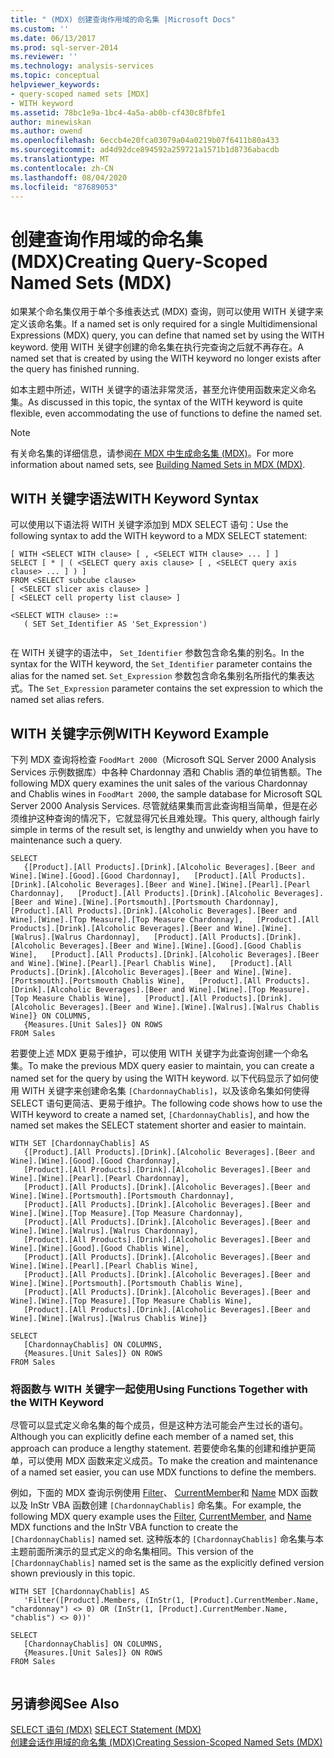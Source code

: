 ```yaml
---
title: " (MDX) 创建查询作用域的命名集 |Microsoft Docs"
ms.custom: ''
ms.date: 06/13/2017
ms.prod: sql-server-2014
ms.reviewer: ''
ms.technology: analysis-services
ms.topic: conceptual
helpviewer_keywords:
- query-scoped named sets [MDX]
- WITH keyword
ms.assetid: 78bc1e9a-1bc4-4a5a-ab0b-cf430c8fbfe1
author: minewiskan
ms.author: owend
ms.openlocfilehash: 6eccb4e20fca03079a04a0219b07f6411b80a433
ms.sourcegitcommit: ad4d92dce894592a259721a1571b1d8736abacdb
ms.translationtype: MT
ms.contentlocale: zh-CN
ms.lasthandoff: 08/04/2020
ms.locfileid: "87689053"
---
```

# <a name="creating-query-scoped-named-sets-mdx"></a><span data-ttu-id="d4bd2-102">创建查询作用域的命名集 (MDX)</span><span class="sxs-lookup"><span data-stu-id="d4bd2-102">Creating Query-Scoped Named Sets (MDX)</span></span>
  <span data-ttu-id="d4bd2-103">如果某个命名集仅用于单个多维表达式 (MDX) 查询，则可以使用 WITH 关键字来定义该命名集。</span><span class="sxs-lookup"><span data-stu-id="d4bd2-103">If a named set is only required for a single Multidimensional Expressions (MDX) query, you can define that named set by using the WITH keyword.</span></span> <span data-ttu-id="d4bd2-104">使用 WITH 关键字创建的命名集在执行完查询之后就不再存在。</span><span class="sxs-lookup"><span data-stu-id="d4bd2-104">A named set that is created by using the WITH keyword no longer exists after the query has finished running.</span></span>  
  
 <span data-ttu-id="d4bd2-105">如本主题中所述，WITH 关键字的语法非常灵活，甚至允许使用函数来定义命名集。</span><span class="sxs-lookup"><span data-stu-id="d4bd2-105">As discussed in this topic, the syntax of the WITH keyword is quite flexible, even accommodating the use of functions to define the named set.</span></span>  
  
> [!NOTE]  
>  <span data-ttu-id="d4bd2-106">有关命名集的详细信息，请参阅[在 MDX 中生成命名集 (MDX)](mdx-named-sets-building-named-sets.md)。</span><span class="sxs-lookup"><span data-stu-id="d4bd2-106">For more information about named sets, see [Building Named Sets in MDX &#40;MDX&#41;](mdx-named-sets-building-named-sets.md).</span></span>  
  
## <a name="with-keyword-syntax"></a><span data-ttu-id="d4bd2-107">WITH 关键字语法</span><span class="sxs-lookup"><span data-stu-id="d4bd2-107">WITH Keyword Syntax</span></span>  
 <span data-ttu-id="d4bd2-108">可以使用以下语法将 WITH 关键字添加到 MDX SELECT 语句：</span><span class="sxs-lookup"><span data-stu-id="d4bd2-108">Use the following syntax to add the WITH keyword to a MDX SELECT statement:</span></span>  
  
```  
[ WITH <SELECT WITH clause> [ , <SELECT WITH clause> ... ] ]   
SELECT [ * | ( <SELECT query axis clause> [ , <SELECT query axis clause> ... ] ) ]  
FROM <SELECT subcube clause>   
[ <SELECT slicer axis clause> ]  
[ <SELECT cell property list clause> ]  
  
<SELECT WITH clause> ::=  
   ( SET Set_Identifier AS 'Set_Expression')  
  
```  
  
 <span data-ttu-id="d4bd2-109">在 WITH 关键字的语法中， `Set_Identifier` 参数包含命名集的别名。</span><span class="sxs-lookup"><span data-stu-id="d4bd2-109">In the syntax for the WITH keyword, the `Set_Identifier` parameter contains the alias for the named set.</span></span> <span data-ttu-id="d4bd2-110">`Set_Expression` 参数包含命名集别名所指代的集表达式。</span><span class="sxs-lookup"><span data-stu-id="d4bd2-110">The `Set_Expression` parameter contains the set expression to which the named set alias refers.</span></span>  
  
## <a name="with-keyword-example"></a><span data-ttu-id="d4bd2-111">WITH 关键字示例</span><span class="sxs-lookup"><span data-stu-id="d4bd2-111">WITH Keyword Example</span></span>  
 <span data-ttu-id="d4bd2-112">下列 MDX 查询将检查 `FoodMart 2000`（Microsoft SQL Server 2000 Analysis Services 示例数据库）中各种 Chardonnay 酒和 Chablis 酒的单位销售额。</span><span class="sxs-lookup"><span data-stu-id="d4bd2-112">The following MDX query examines the unit sales of the various Chardonnay and Chablis wines in `FoodMart 2000`, the sample database for Microsoft SQL Server 2000 Analysis Services.</span></span> <span data-ttu-id="d4bd2-113">尽管就结果集而言此查询相当简单，但是在必须维护这种查询的情况下，它就显得冗长且难处理。</span><span class="sxs-lookup"><span data-stu-id="d4bd2-113">This query, although fairly simple in terms of the result set, is lengthy and unwieldy when you have to maintenance such a query.</span></span>  
  
```  
SELECT  
   {[Product].[All Products].[Drink].[Alcoholic Beverages].[Beer and Wine].[Wine].[Good].[Good Chardonnay],   [Product].[All Products].[Drink].[Alcoholic Beverages].[Beer and Wine].[Wine].[Pearl].[Pearl Chardonnay],   [Product].[All Products].[Drink].[Alcoholic Beverages].[Beer and Wine].[Wine].[Portsmouth].[Portsmouth Chardonnay],   [Product].[All Products].[Drink].[Alcoholic Beverages].[Beer and Wine].[Wine].[Top Measure].[Top Measure Chardonnay],   [Product].[All Products].[Drink].[Alcoholic Beverages].[Beer and Wine].[Wine].[Walrus].[Walrus Chardonnay],   [Product].[All Products].[Drink].[Alcoholic Beverages].[Beer and Wine].[Wine].[Good].[Good Chablis Wine],   [Product].[All Products].[Drink].[Alcoholic Beverages].[Beer and Wine].[Wine].[Pearl].[Pearl Chablis Wine],   [Product].[All Products].[Drink].[Alcoholic Beverages].[Beer and Wine].[Wine].[Portsmouth].[Portsmouth Chablis Wine],   [Product].[All Products].[Drink].[Alcoholic Beverages].[Beer and Wine].[Wine].[Top Measure].[Top Measure Chablis Wine],   [Product].[All Products].[Drink].[Alcoholic Beverages].[Beer and Wine].[Wine].[Walrus].[Walrus Chablis Wine]} ON COLUMNS,  
   {Measures.[Unit Sales]} ON ROWS  
FROM Sales  
```  
  
 <span data-ttu-id="d4bd2-114">若要使上述 MDX 更易于维护，可以使用 WITH 关键字为此查询创建一个命名集。</span><span class="sxs-lookup"><span data-stu-id="d4bd2-114">To make the previous MDX query easier to maintain, you can create a named set for the query by using the WITH keyword.</span></span> <span data-ttu-id="d4bd2-115">以下代码显示了如何使用 WITH 关键字来创建命名集 `[ChardonnayChablis]`，以及该命名集如何使得 SELECT 语句更简洁、更易于维护。</span><span class="sxs-lookup"><span data-stu-id="d4bd2-115">The following code shows how to use the WITH keyword to create a named set, `[ChardonnayChablis]`, and how the named set makes the SELECT statement shorter and easier to maintain.</span></span>  
  
```  
WITH SET [ChardonnayChablis] AS  
   {[Product].[All Products].[Drink].[Alcoholic Beverages].[Beer and Wine].[Wine].[Good].[Good Chardonnay],  
   [Product].[All Products].[Drink].[Alcoholic Beverages].[Beer and Wine].[Wine].[Pearl].[Pearl Chardonnay],  
   [Product].[All Products].[Drink].[Alcoholic Beverages].[Beer and Wine].[Wine].[Portsmouth].[Portsmouth Chardonnay],  
   [Product].[All Products].[Drink].[Alcoholic Beverages].[Beer and Wine].[Wine].[Top Measure].[Top Measure Chardonnay],  
   [Product].[All Products].[Drink].[Alcoholic Beverages].[Beer and Wine].[Wine].[Walrus].[Walrus Chardonnay],  
   [Product].[All Products].[Drink].[Alcoholic Beverages].[Beer and Wine].[Wine].[Good].[Good Chablis Wine],  
   [Product].[All Products].[Drink].[Alcoholic Beverages].[Beer and Wine].[Wine].[Pearl].[Pearl Chablis Wine],  
   [Product].[All Products].[Drink].[Alcoholic Beverages].[Beer and Wine].[Wine].[Portsmouth].[Portsmouth Chablis Wine],  
   [Product].[All Products].[Drink].[Alcoholic Beverages].[Beer and Wine].[Wine].[Top Measure].[Top Measure Chablis Wine],  
   [Product].[All Products].[Drink].[Alcoholic Beverages].[Beer and Wine].[Wine].[Walrus].[Walrus Chablis Wine]}  
  
SELECT  
   [ChardonnayChablis] ON COLUMNS,  
   {Measures.[Unit Sales]} ON ROWS  
FROM Sales  
```  
  
### <a name="using-functions-together-with-the-with-keyword"></a><span data-ttu-id="d4bd2-116">将函数与 WITH 关键字一起使用</span><span class="sxs-lookup"><span data-stu-id="d4bd2-116">Using Functions Together with the WITH Keyword</span></span>  
 <span data-ttu-id="d4bd2-117">尽管可以显式定义命名集的每个成员，但是这种方法可能会产生过长的语句。</span><span class="sxs-lookup"><span data-stu-id="d4bd2-117">Although you can explicitly define each member of a named set, this approach can produce a lengthy statement.</span></span> <span data-ttu-id="d4bd2-118">若要使命名集的创建和维护更简单，可以使用 MDX 函数来定义成员。</span><span class="sxs-lookup"><span data-stu-id="d4bd2-118">To make the creation and maintenance of a named set easier, you can use MDX functions to define the members.</span></span>  
  
 <span data-ttu-id="d4bd2-119">例如，下面的 MDX 查询示例使用 [Filter](/sql/mdx/filter-mdx)、 [CurrentMember](/sql/mdx/current-mdx)和 [Name](/sql/mdx/members-string-mdx) MDX 函数以及 InStr VBA 函数创建 `[ChardonnayChablis]` 命名集。</span><span class="sxs-lookup"><span data-stu-id="d4bd2-119">For example, the following MDX query example uses the [Filter](/sql/mdx/filter-mdx), [CurrentMember](/sql/mdx/current-mdx), and [Name](/sql/mdx/members-string-mdx) MDX functions and the InStr VBA function to create the `[ChardonnayChablis]` named set.</span></span> <span data-ttu-id="d4bd2-120">这种版本的 `[ChardonnayChablis]` 命名集与本主题前面所演示的显式定义的命名集相同。</span><span class="sxs-lookup"><span data-stu-id="d4bd2-120">This version of the `[ChardonnayChablis]` named set is the same as the explicitly defined version shown previously in this topic.</span></span>  
  
```  
WITH SET [ChardonnayChablis] AS  
   'Filter([Product].Members, (InStr(1, [Product].CurrentMember.Name, "chardonnay") <> 0) OR (InStr(1, [Product].CurrentMember.Name, "chablis") <> 0))'  
  
SELECT  
   [ChardonnayChablis] ON COLUMNS,  
   {Measures.[Unit Sales]} ON ROWS  
FROM Sales  
  
```  
  
## <a name="see-also"></a><span data-ttu-id="d4bd2-121">另请参阅</span><span class="sxs-lookup"><span data-stu-id="d4bd2-121">See Also</span></span>  
 <span data-ttu-id="d4bd2-122">[SELECT 语句 &#40;MDX&#41;](/sql/mdx/mdx-data-manipulation-select) </span><span class="sxs-lookup"><span data-stu-id="d4bd2-122">[SELECT Statement &#40;MDX&#41;](/sql/mdx/mdx-data-manipulation-select) </span></span>  
 [<span data-ttu-id="d4bd2-123">创建会话作用域的命名集 (MDX)</span><span class="sxs-lookup"><span data-stu-id="d4bd2-123">Creating Session-Scoped Named Sets &#40;MDX&#41;</span></span>](mdx-named-sets-creating-session-scoped-named-sets.md)  
  
  
